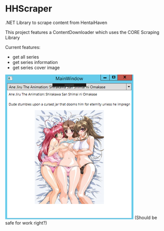 # HHScraper
.NET Library to scrape content from HentaiHaven

This project features a ContentDownloader which uses the CORE Scraping Library

Current features:
- get all series
- get series information
- get series cover image

![Current ContentDownloader Window](https://github.com/Arunujuj/HHScraper/blob/master/Screenshots/screen_1.png)
(Should be safe for work right?)
